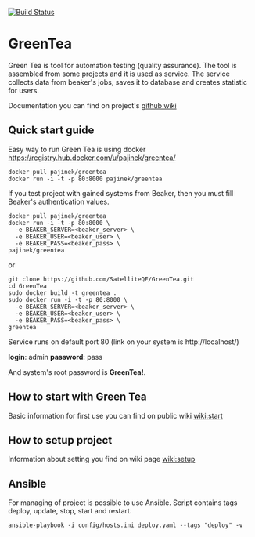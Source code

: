 [![Build Status](https://travis-ci.org/SatelliteQE/GreenTea.svg?branch=master)](https://travis-ci.org/SatelliteQE/GreenTea)

# GreenTea

Green Tea is tool for automation testing (quality assurance). The tool is assembled from some projects and it is used as service. The service collects data from beaker's jobs, saves it to database and creates statistic for users.

Documentation you can find on project's [github wiki](https://github.com/SatelliteQE/GreenTea/wiki)

## Quick start guide

Easy way to run Green Tea is using docker https://registry.hub.docker.com/u/pajinek/greentea/

```
docker pull pajinek/greentea
docker run -i -t -p 80:8000 pajinek/greentea 
```

If you test project with gained systems from Beaker, then you must fill Beaker's authentication values.

```
docker pull pajinek/greentea
docker run -i -t -p 80:8000 \
  -e BEAKER_SERVER=<beaker_server> \
  -e BEAKER_USER=<beaker_user> \
  -e BEAKER_PASS=<beaker_pass> \
pajinek/greentea 
```

or

```
git clone https://github.com/SatelliteQE/GreenTea.git
cd GreenTea
sudo docker build -t greentea .
sudo docker run -i -t -p 80:8000 \
  -e BEAKER_SERVER=<beaker_server> \
  -e BEAKER_USER=<beaker_user> \
  -e BEAKER_PASS=<beaker_pass> \
greentea 
``` 

Service runs on default port 80 (link on your system is http://localhost/)

**login**: admin
**password**: pass

And system's root password is **GreenTea!**.

## How to start with Green Tea

Basic information for first use you can find on public wiki [wiki:start](https://github.com/SatelliteQE/GreenTea/wiki/Start)

## How to setup project

Information about setting you find on wiki page [wiki:setup](https://github.com/SatelliteQE/GreenTea/wiki/Setup)

## Ansible

For managing of project is possible to use Ansible. Script contains tags deploy, update, stop, start and restart.

```
ansible-playbook -i config/hosts.ini deploy.yaml --tags "deploy" -v
```
